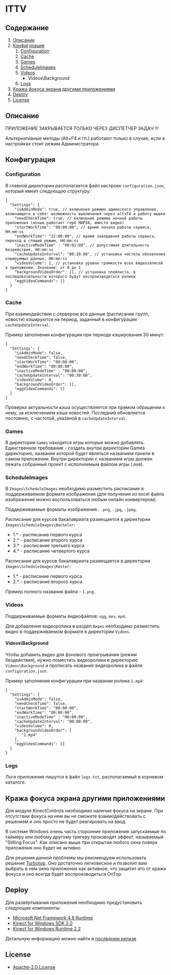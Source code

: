 # ITTV


## Содержание

1. [Описание](#описание)
2. [Конфигурация](#конфигурация)
   1. [Configuration](#configuration)
   2. [Cache](#cache)
   4. [Games](#games)
   5. [ScheduleImages](#scheduleimages)
   6. [Videos](#videos)
      + Videos\Background
   7. [Logs](#logs)
3. [Кража фокуса экрана другими приложениями](#кража-фокуса-экрана-другими-приложениями)
4. [Deploy](#deploy)
5. [License](#license)
   

## Описание

ПРИЛОЖЕНИЕ ЗАКРЫВАЕТСЯ ТОЛЬКО ЧЕРЕЗ ДИСПЕТЧЕР ЗАДАЧ !!!

Альтернативные методы (Alt+F4 и тп.) работают только в случае, если в настройках стоит режим Администратора.

## Конфигурация

### Configuration

В главной директории располагается файл настроек `configuration.json`, который имеет следующую структуру:

``` jsonc
{
  "Settings": {
    "isAdminMode": true, // включения режима админского управления, включающего в себя: возможность выключения через alt+F4 и работу мышки
    "needCheckTime": true, // включение режима ночной работы приложения (ночью работает герб МИРЭА, вместо видео)
    "startWorkTime": "08:00:00", // время начала работы сервиса, HH:mm:ss
    "endWorkTime": "22:00:00", // время завершения работы сервиса, переход в спящий режим, HH:mm:ss
    "inactiveModeTime" : "00:01:00", // допустимая длительность бездействия, HH:mm:ss
    "cacheUpdateInterval": "00:20:00", // установка частоты обновления кэшируемых данных, HH:mm:ss
    "videoVolume": 1, // установка уровня громкости всех видеозаписей в приложении. Значение: от 0 до 1
    "backgroundVideoOrder": [], // установка плейлиста, в последовательности которого будут воспроизводиться ролики
    "eggVideoCommands": []
  }
}
```

### Cache

При взаимодействии с сервером все данные (расписание групп, новости) кэшируются на период, заданный в конфигурации `cacheUpdateInterval`.

Пример заполнения конфигурации при периоде кэширования 30 минут:

``` jsonc
{
  "Settings": {
    "isAdminMode": false, 
    "needCheckTime": false, 
    "startWorkTime": "00:00:00", 
    "endWorkTime": "00:00:00", 
    "inactiveModeTime" : "00:00:00", 
    "cacheUpdateInterval": "00:30:00", 
    "videoVolume": 0, 
    "backgroundVideoOrder": [], 
    "eggVideoCommands": []
  }
}
```

Проверка актуальности кэша осуществляется при прямом обращении к нему, за исключением кэша новостей. Последний обновляется постоянно, с частотой, указаной в `cacheUpdateInterval`.

### Games

В директории `Games` находятся игры которые можно добавлять. Единственное требование - создать внутри директории Games директорию, название которой будет являться названием панели в самом приложении. Внутри директории с названием игры должен лежать собранный проект с исполняемым файлом игры (.exe).

### ScheduleImages

В `Images\ScheduleImages` необходимо разместить расписание в поддерживаемом формате изображения (для получение из excel файла изображение можно воспользоваться любым онлайн конвертером). 

Поддерживаемые форматы изображения : `.png`, `.jpg`, `.jpeg`.

Расписание для курсов бакалавриата размещается в директории `Images\ScheduleImages\Bachelor`:

   - 1.* - расписание первого курса
   - 2.* - расписание второго курса
   - 3.* - расписание третьего курса
   - 4.* - расписание четвертого курса 

Расписание для курсов бакалавриата размещается в директории `Images\ScheduleImages\Master`:

   - 1.* - расписание первого курса
   - 2.* - расписание второго курса

Пример полного названия файла - `1.png`.

### Videos

Поддерживаемые форматы видеофайлов: `ogg`, `mov`, `mp4`.

Для добавления видеоролика в раздел `Видео` необходимо разместить видео в поддерживаемом формате в директории `Videos`.

#### Videos\Background

Чтобы добавить видео для фонового проигрывания (режим бездействия), нужно поместить видеоролики в директорию `Videos\Background` и прописать название видеоролика в файле `configuration.json`.

Пример заполнения конфигурации при названии ролика `1.mp4`:
``` jsonc
{
  "Settings": {
    "isAdminMode": false, 
    "needCheckTime": false, 
    "startWorkTime": "00:00:00", 
    "endWorkTime": "00:00:00", 
    "inactiveModeTime" : "00:00:00", 
    "cacheUpdateInterval": "00:00:00", 
    "videoVolume": 0, 
    "backgroundVideoOrder": [
       "1.mp4"
    ], 
    "eggVideoCommands": []
  }
}
```


### Logs

Логи приложения пишутся в файл `logs.txt`, располагаемый в корневом каталоге.

## Кража фокуса экрана другими приложениями

Для модуля KinectControls необходимо наличие фокуса на экране. При отсутствии фокуса на нем вы не сможете взаимодействовать с решением и оно просто не будет реагировать на ввод.

В системе Windows очень часть сторонние приложения запускаемые по таймеру или любому другому тригеру производят эффект, называемый "Stilling Focus". Как описано выше при открытии любого окна поверх приложения оно будет не активно

Для решения данной проблемы мы рекомендуем использовать решение [Turbotop](https://www.savardsoftware.com/turbotop/). Оно достаточно легковесное и позволит вам выбрать в нем окно приложения как активное, что защитит его от кражи фокуса и оно всегда будет воспроизводиться OnTop.

## Deploy

Для развёртывания приложения необходимо предустановить следующие компоненты:

- [Microsoft Net Framework 4.8 Runtime](https://dotnet.microsoft.com/en-us/download/dotnet-framework/net48)
- [Kinect for Windows SDK 2.0](https://www.microsoft.com/en-us/download/details.aspx?id=44561)
- [Kinect for Windows Runtime 2.2](https://www.microsoft.com/en-us/download/details.aspx?id=100067)


Детальную информацию можно найти в [последнем релизе](https://github.com/RTUITLab/KinectV2TVInteraction/releases/latest)

## License
- [Apache-2.0 License](https://github.com/RTUITLab/ITTV/blob/master/LICENSE)
